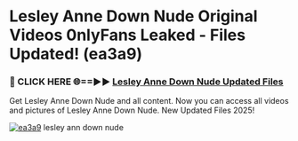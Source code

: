 # Lesley Anne Down Nude Original Videos 0nlyFans Leaked - Files Updated! (ea3a9)

<h3>🔴 CLICK HERE 🌐==►► <a href="https://tinyurl.com/yrmya6cz" rel="nofollow">Lesley Anne Down Nude Updated Files</a></h3>

Get Lesley Anne Down Nude and all content. Now you can access all videos and pictures of Lesley Anne Down Nude. New Updated Files 2025!

[![ea3a9](https://i.imgur.com/FMdXYCs.gif)](https://tinyurl.com/yrmya6cz)
lesley ann down nude